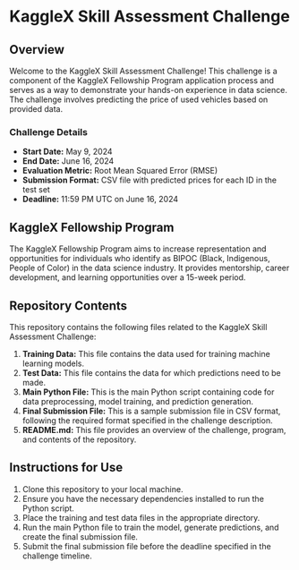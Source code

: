 # KaggleX Skill Assessment Challenge

## Overview
Welcome to the KaggleX Skill Assessment Challenge! This challenge is a component of the KaggleX Fellowship Program application process and serves as a way to demonstrate your hands-on experience in data science. The challenge involves predicting the price of used vehicles based on provided data.

### Challenge Details
- **Start Date:** May 9, 2024
- **End Date:** June 16, 2024
- **Evaluation Metric:** Root Mean Squared Error (RMSE)
- **Submission Format:** CSV file with predicted prices for each ID in the test set
- **Deadline:** 11:59 PM UTC on June 16, 2024

## KaggleX Fellowship Program
The KaggleX Fellowship Program aims to increase representation and opportunities for individuals who identify as BIPOC (Black, Indigenous, People of Color) in the data science industry. It provides mentorship, career development, and learning opportunities over a 15-week period.

## Repository Contents
This repository contains the following files related to the KaggleX Skill Assessment Challenge:

1. **Training Data:** This file contains the data used for training machine learning models.
2. **Test Data:** This file contains the data for which predictions need to be made.
3. **Main Python File:** This is the main Python script containing code for data preprocessing, model training, and prediction generation.
4. **Final Submission File:** This is a sample submission file in CSV format, following the required format specified in the challenge description.
5. **README.md:** This file provides an overview of the challenge, program, and contents of the repository.

## Instructions for Use
1. Clone this repository to your local machine.
2. Ensure you have the necessary dependencies installed to run the Python script.
3. Place the training and test data files in the appropriate directory.
4. Run the main Python file to train the model, generate predictions, and create the final submission file.
5. Submit the final submission file before the deadline specified in the challenge timeline.
